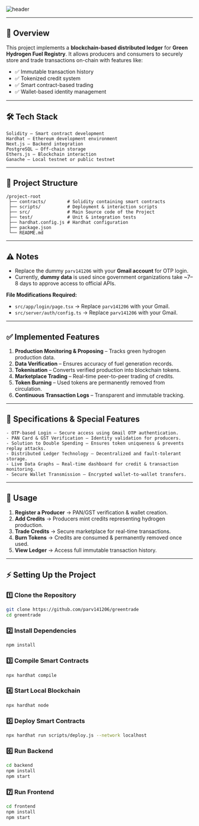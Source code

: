 ![header](https://capsule-render.vercel.app/api?type=Waving\&color=11ccff\&height=150\&section=header\&text=%20Green%20Hydrogen%20Fuel%20Registry\&fontSize=50\&fontColor=ffffff)

---

## 📖 Overview

This project implements a **blockchain-based distributed ledger** for **Green Hydrogen Fuel Registry**.
It allows producers and consumers to securely store and trade transactions on-chain with features like:

* ✅ Immutable transaction history
* ✅ Tokenized credit system
* ✅ Smart contract-based trading
* ✅ Wallet-based identity management

---

## 🛠️ Tech Stack

```
Solidity – Smart contract development  
Hardhat – Ethereum development environment  
Next.js – Backend integration  
PostgreSQL – Off-chain storage  
Ethers.js – Blockchain interaction  
Ganache – Local testnet or public testnet  
```

---

## 📂 Project Structure

```
/project-root
 ├── contracts/        # Solidity containing smart contracts
 ├── scripts/          # Deployment & interaction scripts
 ├── src/              # Main Source code of the Project
 ├── test/             # Unit & integration tests
 ├── hardhat.config.js # Hardhat configuration
 ├── package.json
 └── README.md
```

---

## ⚠️ Notes

* Replace the dummy `parv141206` with your **Gmail account** for OTP login.
* Currently, **dummy data** is used since government organizations take \~7–8 days to approve access to official APIs.

**File Modifications Required:**

* `src/app/login/page.tsx` → Replace `parv141206` with your Gmail.
* `src/server/auth/config.ts` → Replace `parv141206` with your Gmail.

---

## ✅ Implemented Features

1. **Production Monitoring & Proposing** – Tracks green hydrogen production data.
2. **Data Verification** – Ensures accuracy of fuel generation records.
3. **Tokenisation** – Converts verified production into blockchain tokens.
4. **Marketplace Trading** – Real-time peer-to-peer trading of credits.
5. **Token Burning** – Used tokens are permanently removed from circulation.
6. **Continuous Transaction Logs** – Transparent and immutable tracking.

---

## 🔐 Specifications & Special Features

```
- OTP-based Login – Secure access using Gmail OTP authentication.  
- PAN Card & GST Verification – Identity validation for producers.  
- Solution to Double Spending – Ensures token uniqueness & prevents replay attacks.  
- Distributed Ledger Technology – Decentralized and fault-tolerant storage.  
- Live Data Graphs – Real-time dashboard for credit & transaction monitoring.  
- Secure Wallet Transmission – Encrypted wallet-to-wallet transfers.  
```

---

## 📌 Usage

1. **Register a Producer** → PAN/GST verification & wallet creation.
2. **Add Credits** → Producers mint credits representing hydrogen production.
3. **Trade Credits** → Secure marketplace for real-time transactions.
4. **Burn Tokens** → Credits are consumed & permanently removed once used.
5. **View Ledger** → Access full immutable transaction history.

---

## ⚡ Setting Up the Project

### 1️⃣ Clone the Repository

```bash
git clone https://github.com/parv141206/greentrade
cd greentrade
```

### 2️⃣ Install Dependencies

```bash
npm install
```

### 3️⃣ Compile Smart Contracts

```bash
npx hardhat compile
```

### 4️⃣ Start Local Blockchain

```bash
npx hardhat node
```

### 5️⃣ Deploy Smart Contracts

```bash
npx hardhat run scripts/deploy.js --network localhost
```

### 6️⃣ Run Backend

```bash
cd backend
npm install
npm start
```

### 7️⃣ Run Frontend

```bash
cd frontend
npm install
npm start
```
